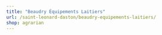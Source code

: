 ```yaml
---
title: "Beaudry Équipements Laitiers"
url: /saint-leonard-daston/beaudry-equipements-laitiers/
shop: agrarian
---
```

